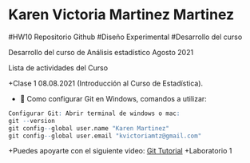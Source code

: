 # Karen Victoria Martinez Martinez
#HW10 Repositorio Github
#Diseño Experimental
#Desarrollo del curso

Desarrollo del curso de Análisis estadístico Agosto 2021

Lista de actividades del Curso
 
 +Clase 1 08.08.2021 (Introducción al Curso de Estadística).
 + :dart: Como configurar Git en Windows, comandos a utilizar: 

```r
Configurar Git: Abrir terminal de windows o mac:
git --version
git config--global user.name "Karen Martinez"
git config--global user.email "kvictoriamtz@gmail.com"

```
+Puedes apoyarte con el siguiente video:
[Git Tutorial](https://youtu.be/HVsySz-h9r4?t=238)
+Laboratorio 1
